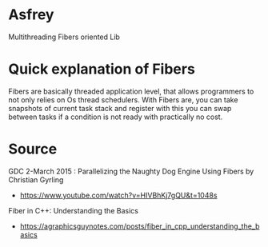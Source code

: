 # Asfrey
Multithreading Fibers oriented Lib 

# Quick explanation  of Fibers 
Fibers are basically threaded application level, that allows programmers to not only relies on Os thread schedulers.
With Fibers are, you can take snapshots of current task stack and register with this you can swap between tasks if a condition is not ready with practically no cost.

# Source
GDC 2-March 2015 : Parallelizing the Naughty Dog Engine Using Fibers by Christian Gyrling
- https://www.youtube.com/watch?v=HIVBhKj7gQU&t=1048s

Fiber in C++: Understanding the Basics
- https://agraphicsguynotes.com/posts/fiber_in_cpp_understanding_the_basics
